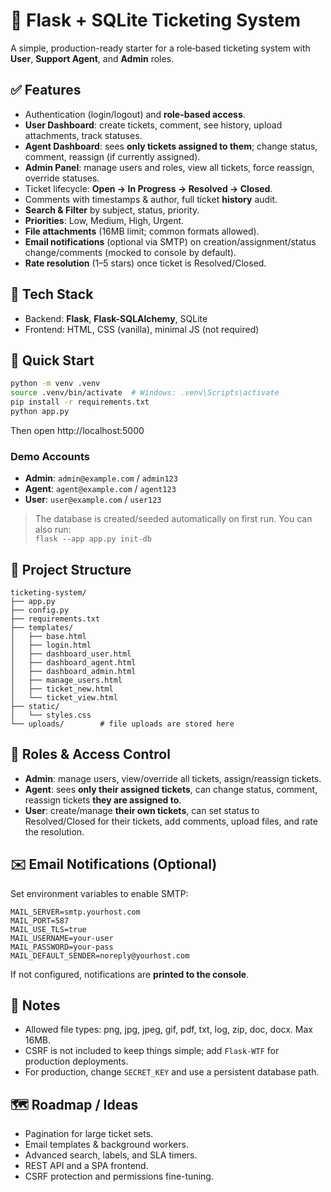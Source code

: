 # 🎫 Flask + SQLite Ticketing System

A simple, production-ready starter for a role‑based ticketing system with **User**, **Support Agent**, and **Admin** roles.

## ✅ Features

- Authentication (login/logout) and **role-based access**.
- **User Dashboard**: create tickets, comment, see history, upload attachments, track statuses.
- **Agent Dashboard**: sees **only tickets assigned to them**; change status, comment, reassign (if currently assigned).
- **Admin Panel**: manage users and roles, view all tickets, force reassign, override statuses.
- Ticket lifecycle: **Open → In Progress → Resolved → Closed**.
- Comments with timestamps & author, full ticket **history** audit.
- **Search & Filter** by subject, status, priority.
- **Priorities**: Low, Medium, High, Urgent.
- **File attachments** (16MB limit; common formats allowed).
- **Email notifications** (optional via SMTP) on creation/assignment/status change/comments (mocked to console by default).
- **Rate resolution** (1–5 stars) once ticket is Resolved/Closed.

## 🧰 Tech Stack

- Backend: **Flask**, **Flask-SQLAlchemy**, SQLite
- Frontend: HTML, CSS (vanilla), minimal JS (not required)

## 🚀 Quick Start

```bash
python -m venv .venv
source .venv/bin/activate  # Windows: .venv\Scripts\activate
pip install -r requirements.txt
python app.py
```

Then open http://localhost:5000

### Demo Accounts

- **Admin**: `admin@example.com` / `admin123`
- **Agent**: `agent@example.com` / `agent123`
- **User**: `user@example.com` / `user123`

> The database is created/seeded automatically on first run. You can also run:  
> `flask --app app.py init-db`

## 📂 Project Structure

```
ticketing-system/
├── app.py
├── config.py
├── requirements.txt
├── templates/
│   ├── base.html
│   ├── login.html
│   ├── dashboard_user.html
│   ├── dashboard_agent.html
│   ├── dashboard_admin.html
│   ├── manage_users.html
│   ├── ticket_new.html
│   └── ticket_view.html
├── static/
│   └── styles.css
└── uploads/        # file uploads are stored here
```

## 🔐 Roles & Access Control

- **Admin**: manage users, view/override all tickets, assign/reassign tickets.
- **Agent**: sees **only their assigned tickets**, can change status, comment, reassign tickets **they are assigned to**.
- **User**: create/manage **their own tickets**, can set status to Resolved/Closed for their tickets, add comments, upload files, and rate the resolution.

## ✉️ Email Notifications (Optional)

Set environment variables to enable SMTP:
```
MAIL_SERVER=smtp.yourhost.com
MAIL_PORT=587
MAIL_USE_TLS=true
MAIL_USERNAME=your-user
MAIL_PASSWORD=your-pass
MAIL_DEFAULT_SENDER=noreply@yourhost.com
```
If not configured, notifications are **printed to the console**.

## 🧪 Notes

- Allowed file types: png, jpg, jpeg, gif, pdf, txt, log, zip, doc, docx. Max 16MB.
- CSRF is not included to keep things simple; add `Flask-WTF` for production deployments.
- For production, change `SECRET_KEY` and use a persistent database path.

## 🗺️ Roadmap / Ideas

- Pagination for large ticket sets.
- Email templates & background workers.
- Advanced search, labels, and SLA timers.
- REST API and a SPA frontend.
- CSRF protection and permissions fine-tuning.
```

